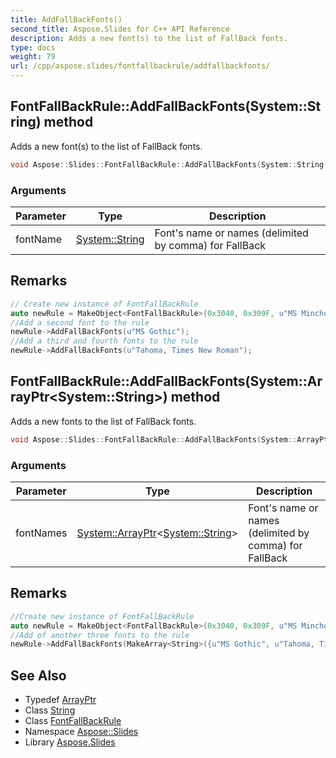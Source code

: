 ```yaml
---
title: AddFallBackFonts()
second_title: Aspose.Slides for C++ API Reference
description: Adds a new font(s) to the list of FallBack fonts.
type: docs
weight: 79
url: /cpp/aspose.slides/fontfallbackrule/addfallbackfonts/
---
```

## FontFallBackRule::AddFallBackFonts(System::String) method


Adds a new font(s) to the list of FallBack fonts.

```cpp
void Aspose::Slides::FontFallBackRule::AddFallBackFonts(System::String fontName) override
```


### Arguments

| Parameter | Type | Description |
| --- | --- | --- |
| fontName | [System::String](../../../system/string/) | Font's name or names (delimited by comma) for FallBack |
## Remarks



```cpp
// Create new instance of FontFallBackRule
auto newRule = MakeObject<FontFallBackRule>(0x3040, 0x309F, u"MS Mincho");
//Add a second font to the rule
newRule->AddFallBackFonts(u"MS Gothic");
//Add a third and fourth fonts to the rule
newRule->AddFallBackFonts(u"Tahoma, Times New Roman");
```


## FontFallBackRule::AddFallBackFonts(System::ArrayPtr\<System::String\>) method


Adds a new fonts to the list of FallBack fonts.

```cpp
void Aspose::Slides::FontFallBackRule::AddFallBackFonts(System::ArrayPtr<System::String> fontNames) override
```


### Arguments

| Parameter | Type | Description |
| --- | --- | --- |
| fontNames | [System::ArrayPtr](../../../system/arrayptr/)\<[System::String](../../../system/string/)\> | Font's name or names (delimited by comma) for FallBack |
## Remarks



```cpp
//Create new instance of FontFallBackRule
auto newRule = MakeObject<FontFallBackRule>(0x3040, 0x309F, u"MS Mincho");
//Add of another three fonts to the rule
newRule->AddFallBackFonts(MakeArray<String>({u"MS Gothic", u"Tahoma, Times New Roman"}));
```


## See Also

* Typedef [ArrayPtr](../../system/arrayptr/)
* Class [String](../../system/string/)
* Class [FontFallBackRule](./)
* Namespace [Aspose::Slides](../)
* Library [Aspose.Slides](../../)